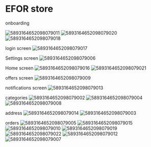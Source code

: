 # EFOR store

onboarding

![5893164652098079011](https://github.com/user-attachments/assets/5a15b5f0-831d-4075-9b64-b979cb6aa0e0)
![5893164652098079020](https://github.com/user-attachments/assets/e7d9f387-6bdc-49c9-8b21-455b696f1bd5)
![5893164652098079018](https://github.com/user-attachments/assets/4f29fc6d-774d-45d9-b69f-018c4a3d951e)

login screen
![5893164652098079017](https://github.com/user-attachments/assets/3bf562bb-9aa4-413c-9e0b-d1dd887bfd5f)

Settings screen
![5893164652098079006](https://github.com/user-attachments/assets/085455b3-d2d3-4d5e-b0ec-d88dbcc83f85)

Home screen
![5893164652098079016](https://github.com/user-attachments/assets/563d098b-4d90-46e6-9a4a-90c5cec3e94d)
![5893164652098079021](https://github.com/user-attachments/assets/6628cd89-6126-4d48-a604-f67128f35cd7)

offers screen
 ![5893164652098079009](https://github.com/user-attachments/assets/9eb68a67-8058-4c7f-9295-6fe24904906e)

notifications screen 
![5893164652098079013](https://github.com/user-attachments/assets/2fc474fb-2f07-4c5a-944c-c57e6c8cf075)

categories
![5893164652098079002](https://github.com/user-attachments/assets/7ce48d9e-4b92-4895-b44f-6470e091f0b7)
![5893164652098079004](https://github.com/user-attachments/assets/60192f25-e9ab-4ef4-8df9-c764c558bcbf)
![5893164652098079008](https://github.com/user-attachments/assets/678cb0dd-0b1e-4a10-8c7d-e4a8fa6e5f78)

address
![5893164652098079014](https://github.com/user-attachments/assets/2f05ba77-64d2-4aa2-8fab-18f11f2c1dba)
![5893164652098079003](https://github.com/user-attachments/assets/16dc60a0-2c1f-4f1f-bb84-1c7291e3e24e)

orders
![5893164652098079005](https://github.com/user-attachments/assets/07a3e2f9-9835-487b-9703-d8cf20de95dd)
![5893164652098079015](https://github.com/user-attachments/assets/752d6959-8055-4fbd-9d18-baa18af438ac)
![5893164652098079010](https://github.com/user-attachments/assets/8db3aa71-96c5-40ea-89c3-adeb4f20ad8f)
![5893164652098079019](https://github.com/user-attachments/assets/0b6e1dec-c16e-4b58-980a-e88e5b47fae3)
![5893164652098079022](https://github.com/user-attachments/assets/83c24ba6-aed6-428c-a732-e5f7c7ddccf6)
![5893164652098079012](https://github.com/user-attachments/assets/ca7bf02b-8186-4145-9f26-1817c38c4187)
![5893164652098079007](https://github.com/user-attachments/assets/ee8432e7-ca56-4850-911a-6aefc631261b)

